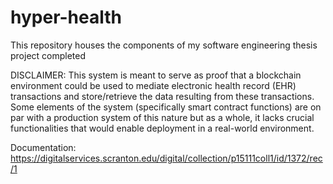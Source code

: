 # hyper-health

This repository houses the components of my software engineering thesis project completed 

DISCLAIMER:
This system is meant to serve as proof that a blockchain environment could be used to mediate electronic health record (EHR) transactions and store/retrieve the data resulting from these transactions. Some elements of the system (specifically smart contract functions) are on par with a production system of this nature but as a whole, it lacks crucial functionalities that would enable deployment in a real-world environment. 

Documentation: https://digitalservices.scranton.edu/digital/collection/p15111coll1/id/1372/rec/1
